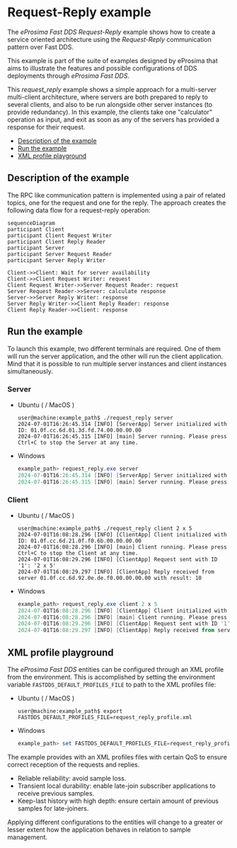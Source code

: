 # Request-Reply example

The *eProsima Fast DDS Request-Reply* example shows how to create a service oriented architecture using the *Request-Reply* communication pattern over Fast DDS.

This example is part of the suite of examples designed by eProsima that aims to illustrate the features and possible configurations of DDS deployments through *eProsima Fast DDS*.

This *request_reply* example shows a simple approach for a multi-server multi-client architecture, where servers are both prepared to reply to several clients, and also to be run alongside other server instances (to provide redundancy).
In this example, the clients take one "calculator" operation as input, and exit as soon as any of the servers has provided a response for their request.

* [Description of the example](#description-of-the-example)
* [Run the example](#run-the-example)
* [XML profile playground](#xml-profile-playground)

## Description of the example

The RPC like communication pattern is implemented using a pair of related topics, one for the request and one for the reply.
The approach creates the following data flow for a request-reply operation:

```mermaid
sequenceDiagram
participant Client
participant Client Request Writer
participant Client Reply Reader
participant Server
participant Server Request Reader
participant Server Reply Writer

Client->>Client: Wait for server availability
Client->>Client Request Writer: request
Client Request Writer->>Server Request Reader: request
Server Request Reader->>Server: calculate response
Server->>Server Reply Writer: response
Server Reply Writer->>Client Reply Reader: response
Client Reply Reader->>Client: response
```

## Run the example

To launch this example, two different terminals are required.
One of them will run the server application, and the other will run the client application.
Mind that it is possible to run multiple server instances and client instances simultaneously.

### Server

* Ubuntu ( / MacOS )

    ```shell
    user@machine:example_path$ ./request_reply server
    2024-07-01T16:26:45.314 [INFO] [ServerApp] Server initialized with ID: 01.0f.cc.6d.01.3d.fd.74.00.00.00.00
    2024-07-01T16:26:45.315 [INFO] [main] Server running. Please press Ctrl+C to stop the Server at any time.
    ```

* Windows

    ```powershell
    example_path> request_reply.exe server
    2024-07-01T16:26:45.314 [INFO] [ServerApp] Server initialized with ID: 01.0f.cc.6d.01.3d.fd.74.00.00.00.00
    2024-07-01T16:26:45.315 [INFO] [main] Server running. Please press Ctrl+C to stop the Server at any time.
    ```

### Client

* Ubuntu ( / MacOS )

    ```shell
    user@machine:example_path$ ./request_reply client 2 x 5
    2024-07-01T16:08:28.296 [INFO] [ClientApp] Client initialized with ID: 01.0f.cc.6d.21.0f.f0.6b.00.00.00.00
    2024-07-01T16:08:28.296 [INFO] [main] Client running. Please press Ctrl+C to stop the Client at any time.
    2024-07-01T16:08:29.296 [INFO] [ClientApp] Request sent with ID '1': '2 x 5'
    2024-07-01T16:08:29.297 [INFO] [ClientApp] Reply received from server 01.0f.cc.6d.92.0e.de.f0.00.00.00.00 with result: 10
    ```

* Windows

    ```powershell
    example_path> request_reply.exe client 2 x 5
    2024-07-01T16:08:28.296 [INFO] [ClientApp] Client initialized with ID: 01.0f.cc.6d.21.0f.f0.6b.00.00.00.00
    2024-07-01T16:08:28.296 [INFO] [main] Client running. Please press Ctrl+C to stop the Client at any time.
    2024-07-01T16:08:29.296 [INFO] [ClientApp] Request sent with ID '1': '2 x 5'
    2024-07-01T16:08:29.297 [INFO] [ClientApp] Reply received from server 01.0f.cc.6d.92.0e.de.f0.00.00.00.00 with result: 10
    ```

## XML profile playground

The *eProsima Fast DDS* entities can be configured through an XML profile from the environment.
This is accomplished by setting the environment variable ``FASTDDS_DEFAULT_PROFILES_FILE`` to path to the XML profiles file:

* Ubuntu ( / MacOS )

    ```shell
    user@machine:example_path$ export FASTDDS_DEFAULT_PROFILES_FILE=request_reply_profile.xml
    ```

* Windows

    ```powershell
    example_path> set FASTDDS_DEFAULT_PROFILES_FILE=request_reply_profile.xml
    ```

The example provides with an XML profiles files with certain QoS to ensure correct reception of the requests and replies.

- Reliable reliability: avoid sample loss.
- Transient local durability: enable late-join subscriber applications to receive previous samples.
- Keep-last history with high depth: ensure certain amount of previous samples for late-joiners.

Applying different configurations to the entities will change to a greater or lesser extent how the application behaves in relation to sample management.
